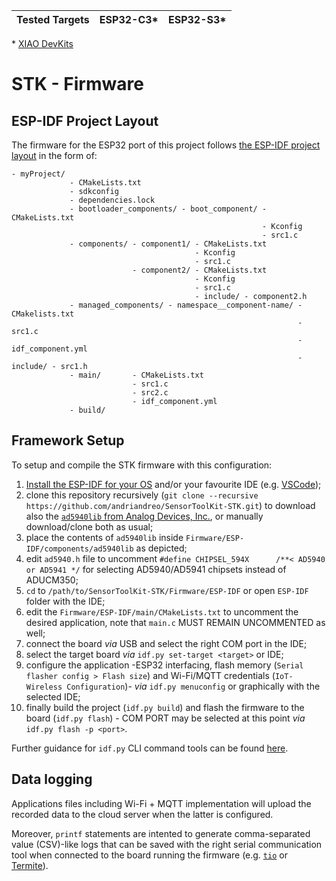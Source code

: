 | Tested Targets | ESP32-C3* | ESP32-S3* |
| -------------- | --------- | --------- |

\* [XIAO DevKits](https://wiki.seeedstudio.com/SeeedStudio_XIAO_Series_Introduction/)

# STK - Firmware

## ESP-IDF Project Layout

The firmware for the ESP32 port of this project follows [the ESP-IDF project layout](https://docs.espressif.com/projects/esp-idf/en/latest/esp32/api-guides/build-system.html#example-project) in the form of:

```
- myProject/
             - CMakeLists.txt
             - sdkconfig
             - dependencies.lock
             - bootloader_components/ - boot_component/ - CMakeLists.txt
                                                        - Kconfig
                                                        - src1.c
             - components/ - component1/ - CMakeLists.txt
                                         - Kconfig
                                         - src1.c
                           - component2/ - CMakeLists.txt
                                         - Kconfig
                                         - src1.c
                                         - include/ - component2.h
             - managed_components/ - namespace__component-name/ - CMakelists.txt
                                                                - src1.c
                                                                - idf_component.yml
                                                                - include/ - src1.h
             - main/       - CMakeLists.txt
                           - src1.c
                           - src2.c
                           - idf_component.yml
             - build/
```

## Framework Setup

To setup and compile the STK firmware with this configuration:

1. [Install the ESP-IDF for your OS](https://docs.espressif.com/projects/esp-idf/en/latest/esp32/get-started/index.html#installation) and/or your favourite IDE (e.g. [VSCode](https://docs.espressif.com/projects/vscode-esp-idf-extension/en/latest/));
1. clone this repository recursively (`git clone --recursive https://github.com/andriandreo/SensorToolKit-STK.git`) to download also the [`ad5940lib` from Analog Devices, Inc.](https://github.com/analogdevicesinc/ad5940lib), or manually download/clone both as usual;
1. place the contents of `ad5940lib` inside `Firmware/ESP-IDF/components/ad5940lib` as depicted;
1. edit `ad5940.h` file to uncomment `#define CHIPSEL_594X      /**< AD5940 or AD5941 */` for selecting AD5940/AD5941 chipsets instead of ADUCM350;
1. `cd` to `/path/to/SensorToolKit-STK/Firmware/ESP-IDF` or open `ESP-IDF` folder with the IDE;
1. edit the `Firmware/ESP-IDF/main/CMakeLists.txt` to uncomment the desired application, note that `main.c` MUST REMAIN UNCOMMENTED as well;
1. connect the board *via* USB and select the right COM port in the IDE;
1. select the target board *via* `idf.py set-target <target>` or IDE;
1. configure the application -ESP32 interfacing, flash memory (`Serial flasher config > Flash size`) and Wi-Fi/MQTT credentials (`IoT-Wireless Configuration`)- *via* `idf.py menuconfig` or graphically with the selected IDE;
1. finally build the project (`idf.py build`) and flash the firmware to the board (`idf.py flash`) - COM PORT may be selected at this point *via* `idf.py flash -p <port>`.

Further guidance for `idf.py` CLI command tools can be found [here](https://docs.espressif.com/projects/esp-idf/en/latest/esp32/api-guides/tools/idf-py.html).

## Data logging

Applications files including Wi-Fi + MQTT implementation will upload the recorded data to the cloud server when the latter is configured.

Moreover, `printf` statements are intented to generate comma-separated value (CSV)-like logs that can be saved with the right serial communication tool when connected to the board running the firmware (e.g. [`tio`](https://github.com/tio/tio) or [Termite](https://www.compuphase.com/software_termite.htm)).
